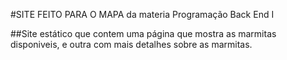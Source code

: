 #SITE FEITO PARA O MAPA da materia Programação Back End I

##Site estático que contem uma página que mostra as marmitas disponiveis, e outra com mais detalhes sobre as marmitas.